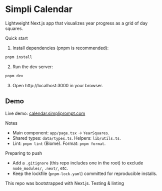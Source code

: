 # Simpli Calendar

Lightweight Next.js app that visualizes year progress as a grid of day squares.

Quick start

1. Install dependencies (pnpm is recommended):

```bash
pnpm install
```

2. Run the dev server:

```bash
pnpm dev
```

3. Open http://localhost:3000 in your browser.

Demo
----

Live demo: [calendar.simpliprompt.com](https://calendar.simpliprompt.com)

Notes
- Main component: `app/page.tsx` → `YearSquares`.
- Shared types: `data/types.ts`. Helpers: `lib/utils.ts`.
- Lint: `pnpm lint` (Biome). Format: `pnpm format`.

Preparing to push
- Add a `.gitignore` (this repo includes one in the root) to exclude `node_modules/`, `.next/`, etc.
- Keep the lockfile (`pnpm-lock.yaml`) committed for reproducible installs.

This repo was bootstrapped with Next.js.
Testing & linting
